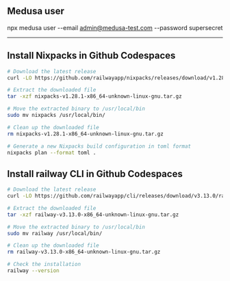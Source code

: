 ## Medusa user

npx medusa user --email admin@medusa-test.com --password supersecret

---

## Install Nixpacks in Github Codespaces

```bash
# Download the latest release
curl -LO https://github.com/railwayapp/nixpacks/releases/download/v1.28.1/nixpacks-v1.28.1-x86_64-unknown-linux-gnu.tar.gz

# Extract the downloaded file
tar -xzf nixpacks-v1.28.1-x86_64-unknown-linux-gnu.tar.gz

# Move the extracted binary to /usr/local/bin
sudo mv nixpacks /usr/local/bin/

# Clean up the downloaded file
rm nixpacks-v1.28.1-x86_64-unknown-linux-gnu.tar.gz

# Generate a new Nixpacks build configuration in toml format
nixpacks plan --format toml .
```

## Install railway CLI in Github Codespaces

```bash
# Download the latest release
curl -LO https://github.com/railwayapp/cli/releases/download/v3.13.0/railway-v3.13.0-x86_64-unknown-linux-gnu.tar.gz

# Extract the downloaded file
tar -xzf railway-v3.13.0-x86_64-unknown-linux-gnu.tar.gz

# Move the extracted binary to /usr/local/bin
sudo mv railway /usr/local/bin/

# Clean up the downloaded file
rm railway-v3.13.0-x86_64-unknown-linux-gnu.tar.gz

# Check the installation
railway --version
```
